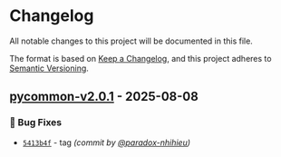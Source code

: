 # Changelog
All notable changes to this project will be documented in this file.

The format is based on [Keep a Changelog](https://keepachangelog.com/en/1.0.0/),
and this project adheres to [Semantic Versioning](https://semver.org/spec/v2.0.0.html).

## [pycommon-v2.0.1] - 2025-08-08
### :bug: Bug Fixes
- [`5413b4f`](https://github.com/paradox-nhihieu/starter-workflows/commit/5413b4fbdf879d14b0f4a9549e83263bde47d1ed) - tag *(commit by [@paradox-nhihieu](https://github.com/paradox-nhihieu))*

[pycommon-v2.0.1]: https://github.com/paradox-nhihieu/starter-workflows/compare/pycommon-dev/v2.0.1.1...pycommon-v2.0.1
